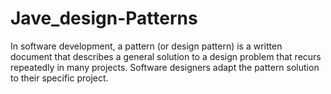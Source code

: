 # Jave_design-Patterns
 In software development, a pattern (or design pattern) is a written document that describes a general solution to a design problem that recurs repeatedly in many projects. Software designers adapt the pattern solution to their specific project.
